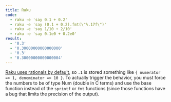 ```yaml
---
title: Raku
code:
  - raku -e 'say 0.1 + 0.2'
  - raku -e 'say (0.1 + 0.2).fmt(\"%.17f\")'
  - raku -e 'say 1/10 + 2/10'
  - raku -e 'say 0.1e0 + 0.2e0'
result: 
  - '0.3'
  - '0.30000000000000000'
  - '0.3'
  - '0.30000000000000004'
---
```


[Raku uses rationals by default][1], so `.1` is stored something like `{
numerator => 1, denominator => 10 }`. To actually trigger the behavior, you must
force the numbers to be of type Num (double in C terms) and use the base
function instead of the `sprintf` or `fmt` functions (since those functions have
a bug that limits the precision of the output).

[1]: https://docs.raku.org/type/Rational
